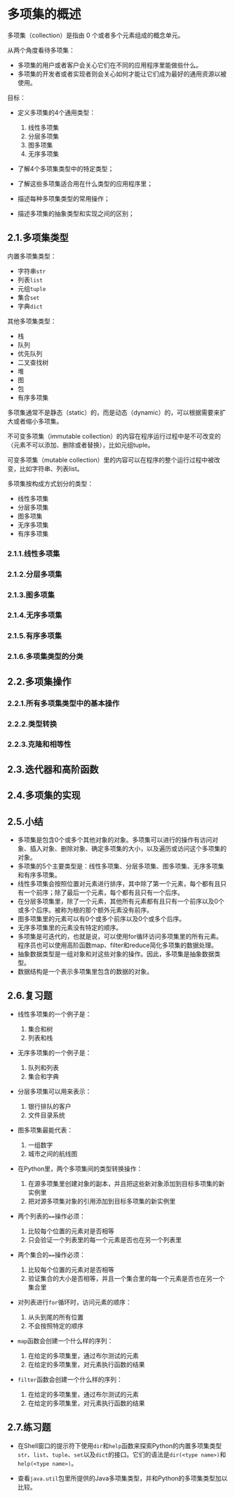 # 多项集的概述

多项集（collection）是指由 0 个或者多个元素组成的概念单元。

从两个角度看待多项集：

- 多项集的用户或者客户会关心它们在不同的应用程序里能做些什么。
- 多项集的开发者或者实现者则会关心如何才能让它们成为最好的通用资源以被使用。

目标：

- 定义多项集的4个通用类型：

    1. 线性多项集
    2. 分层多项集
    3. 图多项集
    4. 无序多项集

- 了解4个多项集类型中的特定类型；
- 了解这些多项集适合用在什么类型的应用程序里；
- 描述每种多项集类型的常用操作；
- 描述多项集的抽象类型和实现之间的区别；

## 2.1.多项集类型

内置多项集类型：

- 字符串`str`
- 列表`list`
- 元组`tuple`
- 集合`set`
- 字典`dict`

其他多项集类型：

- 栈
- 队列
- 优先队列
- 二叉查找树
- 堆
- 图
- 包
- 有序多项集

多项集通常不是静态（static）的，而是动态（dynamic）的，可以根据需要来扩大或者缩小多项集。

不可变多项集（immutable collection）的内容在程序运行过程中是不可改变的（元素不可以添加、删除或者替换），比如元组tuple。

可变多项集（mutable collection）里的内容可以在程序的整个运行过程中被改变，比如字符串、列表list。

多项集按构成方式划分的类型：

- 线性多项集
- 分层多项集
- 图多项集
- 无序多项集
- 有序多项集

### 2.1.1.线性多项集

### 2.1.2.分层多项集

### 2.1.3.图多项集

### 2.1.4.无序多项集

### 2.1.5.有序多项集

### 2.1.6.多项集类型的分类

## 2.2.多项集操作

### 2.2.1.所有多项集类型中的基本操作

### 2.2.2.类型转换

### 2.2.3.克隆和相等性

## 2.3.迭代器和高阶函数

## 2.4.多项集的实现

## 2.5.小结

- 多项集是包含0个或多个其他对象的对象。多项集可以进行的操作有访问对象、插入对象、删除对象、确定多项集的大小，以及遍历或访问这个多项集的对象。
- 多项集的5个主要类型是：线性多项集、分层多项集、图多项集、无序多项集和有序多项集。
- 线性多项集会按照位置对元素进行排序，其中除了第一个元素，每个都有且只有一个前序；除了最后一个元素，每个都有且只有一个后序。
- 在分层多项集里，除了一个元素，其他所有元素都有且只有一个前序以及0个或多个后序。被称为根的那个额外元素没有前序。
- 图多项集里的元素可以有0个或多个前序以及0个或多个后序。
- 无序多项集里的元素没有特定的顺序。
- 多项集是可迭代的，也就是说，可以使用for循环访问多项集里的所有元素。程序员也可以使用高阶函数map、filter和reduce简化多项集的数据处理。
- 抽象数据类型是一组对象和对这些对象的操作。因此，多项集是抽象数据类型。
- 数据结构是一个表示多项集里包含的数据的对象。

## 2.6.复习题

- 线性多项集的一个例子是：

    1. 集合和树
    2. 列表和栈

- 无序多项集的一个例子是：

    1. 队列和列表
    2. 集合和字典

- 分层多项集可以用来表示：

    1. 银行排队的客户
    2. 文件目录系统

- 图多项集最能代表：

    1. 一组数字
    2. 城市之间的航线图

- 在Python里，两个多项集间的类型转换操作：

    1. 在源多项集里创建对象的副本，并且把这些新对象添加到目标多项集的新实例里
    2. 把对源多项集对象的引用添加到目标多项集的新实例里

- 两个列表的`==`操作必须：

    1. 比较每个位置的元素对是否相等
    2. 只会验证一个列表里的每一个元素是否也在另一个列表里

- 两个集合的`==`操作必须：

    1. 比较每个位置的元素对是否相等
    2. 验证集合的大小是否相等，并且一个集合里的每一个元素是否也在另一个集合里

- 对列表进行`for`循环时，访问元素的顺序：

    1. 从头到尾的所有位置
    2. 不会按照特定的顺序

- `map`函数会创建一个什么样的序列：

    1. 在给定的多项集里，通过布尔测试的元素
    2. 在给定的多项集里，对元素执行函数的结果

- `filter`函数会创建一个什么样的序列：

    1. 在给定的多项集里，通过布尔测试的元素
    2. 在给定的多项集里，对元素执行函数的结果

## 2.7.练习题

- 在Shell窗口的提示符下使用`dir`和`help`函数来探索Python的内置多项集类型`str`、`list`、`tuple`、`set`以及`dict`的接口。它们的语法是`dir(<type name>)`和`help(<type name>)`。

- 查看`java.util`包里所提供的Java多项集类型，并和Python的多项集类型加以比较。
